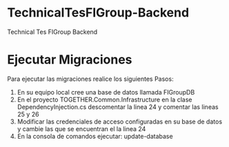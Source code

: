 # TechnicalTesFIGroup-Backend
Technical Tes FIGroup Backend

# Ejecutar Migraciones
Para ejecutar las migraciones realice los siguientes Pasos:
1. En su equipo local cree una base de datos llamada FIGroupDB
2. En el proyecto TOGETHER.Common.Infrastructure en la clase DependencyInjection.cs descomentar la linea 24 y comentar las lineas 25 y 26
3. Modificar las credenciales de acceso configuradas en su base de datos y cambie las que se encuentran el la linea 24
4. En la consola de comandos ejecutar: update-database

